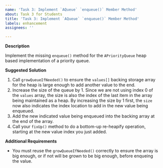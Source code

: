 ```yaml
---
name: 'Task 3: Implement `AQueue` `enqueue()` Member Method'
about: Task 3 for Students
title: 'Task 3: Implement `AQueue` `enqueue()` Member Method'
labels: enhancement
assignees: ''

---
```


**Description**

Implement the missing `enqueue()` method for the `APriorityQueue` heap based
implementation of a priority queue.


**Suggested Solution**

1. Call `growQueueIfNeeded()` to ensure the `values[]` backing
   storage array for the heap is large enough to add another value
   to the end.
2. Increase the size of the queue by 1.  Since we are not using index 0
   of the `values` array, the size is also the index of the last item
   in the array being maintained as a heap.  By increasing the size by 1
   first, the `size` now also indicates the index location to add in the
   new value being enqueued.
3. Add the new indicated value being enqueued into the backing array at
   the end of the array.
4. Call your `fixUp()` method to do a bottom-up re-heapify operation, starting
   at the new value index you just added.

**Additional Requirements**

- You must reuse the `growQueueIfNeeded()` correctly to ensure the array is big
  enough, or if not will be grown to be big enough, before enqueing the value.

